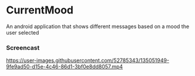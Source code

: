 # CurrentMood
An android application that shows different messages based on a mood the user selected

### Screencast
https://user-images.githubusercontent.com/52785343/135051949-9fe9ad50-d15e-4c46-86d1-3bf0e8dd8057.mp4

